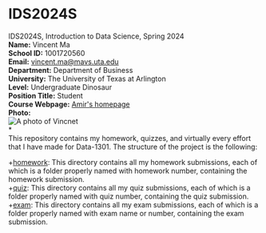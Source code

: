# IDS2024S
IDS2024S, Introduction to Data Science, Spring 2024  
**Name:** Vincent Ma  
**School ID:** 1001720560  
**Email:** vincent.ma@mavs.uta.edu  
**Department:** Department of Business  
**University:** The University of Texas at Arlington  
**Level:** Undergraduate Dinosaur  
**Position Title:** Student  
**Course Webpage:** [Amir's homepage](www.cdslab.org)  
**Photo:**  
![A photo of Vincnet](https://github.com/vmxx/IDS2024S/assets/157654839/9bdc4854-b2f3-4518-bddf-81c236b5550e)  
*  
This repository contains my homework, quizzes, and virtually every effort that I have made for Data-1301. The structure of the project is the following:

+[homework](./hw): This directory contains all my homework submissions, each of which is a folder properly named with homework number, containing the homework submission.  
+[quiz](./quiz): This directory contains all my quiz submissions, each of which is a folder properly named with quiz number, containing the quiz submission.  
+[exam](./exam): This directory contains all my exam submissions, each of which is a folder properly named with exam name or number, containing the exam submission.  
  
